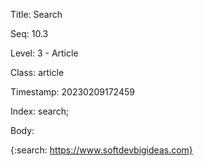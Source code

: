 Title:  Search

Seq:    10.3

Level:  3 - Article

Class:  article

Timestamp: 20230209172459

Index:  search; 

Body:

{:search: https://www.softdevbigideas.com}

